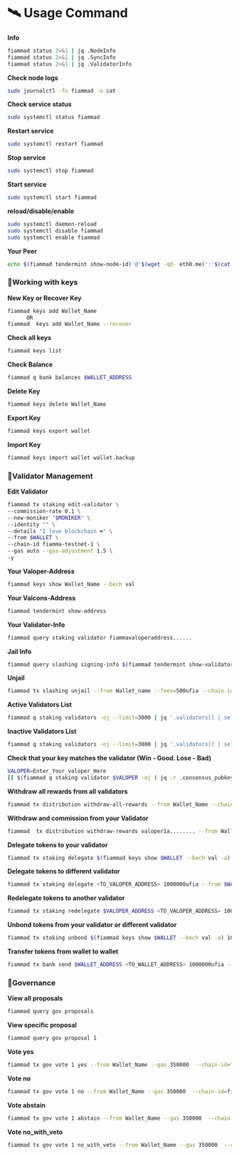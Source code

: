 # 🛰️ Usage Command

**Info**

```bash
fiammad status 2>&1 | jq .NodeInfo
fiammad status 2>&1 | jq .SyncInfo
fiammad status 2>&1 | jq .ValidatorInfo
```

**Check node logs**

```bash
sudo journalctl -fu fiammad -o cat
```

**Check service status**

```bash
sudo systemctl status fiammad 
```

**Restart service**

```bash
sudo systemctl restart fiammad 
```

**Stop service**

```bash
sudo systemctl stop fiammad 
```

**Start service**

```bash
sudo systemctl start fiammad 
```

**reload/disable/enable**

```bash
sudo systemctl daemon-reload
sudo systemctl disable fiammad 
sudo systemctl enable fiammad  
```

**Your Peer**

```bash
echo $(fiammad tendermint show-node-id)'@'$(wget -qO- eth0.me)':'$(cat $HOME/.fiamma/config/config.toml | sed -n '/Address to listen for incoming connection/{n;p;}' | sed 's/.*://; s/".*//')
```

### 🥅Working with keys <a href="#working-with-keys" id="working-with-keys"></a>

**New Key or Recover Key**

```bash
fiammad keys add Wallet_Name
      OR
fiammad  keys add Wallet_Name --recover
```

**Check all keys**

```bash
fiammad keys list
```

**Check Balance**

```bash
fiammad q bank balances $WALLET_ADDRESS 
```

**Delete Key**

```bash
fiammad keys delete Wallet_Name
```

**Export Key**

```bash
fiammad keys export wallet
```

**Import Key**

```bash
fiammad keys import wallet wallet.backup
```

### 🚀Validator Management <a href="#validator-management" id="validator-management"></a>

**Edit Validator**

```bash
fiammad tx staking edit-validator \
--commission-rate 0.1 \
--new-moniker "$MONIKER" \
--identity "" \
--details "I love blockchain ❤️" \
--from $WALLET \
--chain-id fiamma-testnet-1 \
--gas auto --gas-adjustment 1.5 \
-y 
```

**Your Valoper-Address**

```bash
fiammad keys show Wallet_Name --bech val
```

**Your Valcons-Address**

```bash
fiammad tendermint show-address
```

**Your Validator-Info**

```bash
fiammad query staking validator fiammavaloperaddress......
```

**Jail Info**

```bash
fiammad query slashing signing-info $(fiammad tendermint show-validator)
```

**Unjail**

```bash
fiammad tx slashing unjail --from Wallet_name --fees=500ufia --chain-id=fiamma-testnet-1 -y
```

**Active Validators List**

```bash
fiammad q staking validators -oj --limit=3000 | jq '.validators[] | select(.status=="BOND_STATUS_BONDED")' | jq -r '(.tokens|tonumber/pow(10; 6)|floor|tostring) + " \t " + .description.moniker' | sort -gr | nl
```

**Inactive Validators List**

```bash
fiammad q staking validators -oj --limit=3000 | jq '.validators[] | select(.status=="BOND_STATUS_UNBONDED")' | jq -r '(.tokens|tonumber/pow(10; 6)|floor|tostring) + " \t " + .description.moniker' | sort -gr | nl
```

**Check that your key matches the validator (Win - Good. Lose - Bad)**

```bash
VALOPER=Enter_Your_valoper_Here
[[ $(fiammad q staking validator $VALOPER -oj | jq -r .consensus_pubkey.key) = $(fiammad status | jq -r .ValidatorInfo.PubKey.value) ]] && echo -e "\nYou win\n" || echo -e "\nYou lose\n"
```

**Withdraw all rewards from all validators**

```bash
fiammad tx distribution withdraw-all-rewards --from Wallet_Name --chain-id fiamma-testnet-1 --fees=500ufia -y
```

**Withdraw and commission from your Validator**

```bash
fiammad  tx distribution withdraw-rewards valoper1a........ --from Wallet_Name --fees=500ufia --chain-id=fiamma-testnet-1--commission -y
```

**Delegate tokens to your validator**

```bash
fiammad tx staking delegate $(fiammad keys show $WALLET --bech val -a) 1000000ufia --from $WALLET --chain-id fiamma-testnet-1 --gas auto --gas-adjustment 1.5 -y 
```

**Delegate tokens to different validator**

```bash
fiammad tx staking delegate <TO_VALOPER_ADDRESS> 1000000ufia --from $WALLET --chain-id fiamma-testnet-1 --gas auto --gas-adjustment 1.5 -y 	
```

**Redelegate tokens to another validator**

```bash
fiammad tx staking redelegate $VALOPER_ADDRESS <TO_VALOPER_ADDRESS> 1000000ufia --from $WALLET --chain-id fiamma-testnet-1 --gas auto --gas-adjustment 1.5 -y 
```

**Unbond tokens from your validator or different validator**

```bash
fiammad tx staking unbond $(fiammad keys show $WALLET --bech val -a) 1000000ufia --from $WALLET --chain-id fiamma-testnet-1 --gas auto --gas-adjustment 1.5 -y 
```

**Transfer tokens from wallet to wallet**

```bash
fiammad tx bank send $WALLET_ADDRESS <TO_WALLET_ADDRESS> 1000000ufia --gas auto --gas-adjustment 1.5 -y 
```

### 📝Governance <a href="#governance" id="governance"></a>

**View all proposals**

```bash
fiammad query gov proposals
```

**View specific proposal**

```bash
fiammad query gov proposal 1
```

**Vote yes**

```bash
fiammad tx gov vote 1 yes --from Wallet_Name --gas 350000  --chain-id=fiamma-testnet-1 -y
```

**Vote no**

```bash
fiammad tx gov vote 1 no --from Wallet_Name --gas 350000  --chain-id=fiamma-testnet-1 -y
```

**Vote abstain**

```bash
fiammad tx gov vote 1 abstain --from Wallet_Name --gas 350000  --chain-id=fiamma-testnet-1 -y
```

**Vote no\_with\_veto**

```bash
fiammad tx gov vote 1 no_with_veto --from Wallet_Name --gas 350000  --chain-id=fiamma-testnet-1 -y
```
